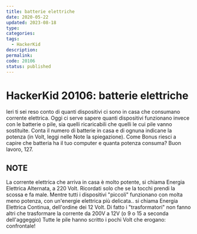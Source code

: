 ```yaml
---
title: batterie elettriche
date: 2020-05-22
updated: 2023-08-18
type: 
categories: 
tags:
  - HackerKid
description: 
permalink: 
code: 20106
status: published
---
```

# HackerKid 20106: batterie elettriche

Ieri ti sei reso conto di quanti dispositivi ci sono in casa che consumano corrente elettrica.
Oggi ci serve sapere quanti dispositivi funzionano invece con le batterie o pile, sia quelli ricaricabili che quelli le cui pile vanno sostituite.
Conta il numero di batterie in casa e di ognuna indicane la potenza (in Volt, leggi nelle Note la spiegazione).
Come Bonus riesci a capire che batteria ha il tuo computer e quanta potenza consuma?
Buon lavoro, 127.

## NOTE
La corrente elettrica che arriva in casa è molto potente, si chiama Energia Elettrica Alternata, a 220 Volt. Ricordati solo che se la tocchi prendi la scossa e fa male.
Mentre tutti i dispositivi "piccoli" funzionano con molta meno potenza, con un'energie elettrica più delicata.. si chiama Energia Elettrica Continua, dell'ordine dei 12 Volt.
Di fatto i "trasformatori" non fanno altri che trasformare la corrente da 200V a 12V (o 9 o 15 a seconda dell'aggeggio)
Tutte le pile hanno scritto i pochi Volt che erogano: confrontale!
